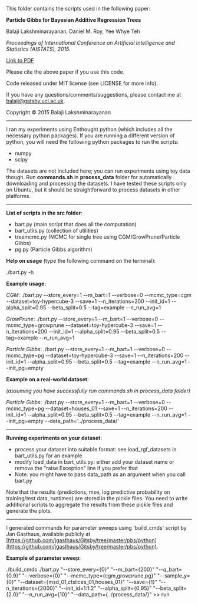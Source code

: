 This folder contains the scripts used in the following paper:

**Particle Gibbs for Bayesian Additive Regression Trees**

Balaji Lakshminarayanan, Daniel M. Roy, Yee Whye Teh

*Proceedings of International Conference on Artificial Intelligence and Statistics (AISTATS), 2015.*

[Link to PDF](http://www.gatsby.ucl.ac.uk/~balaji/pgbart_aistats15.pdf)

Please cite the above paper if you use this code.

Code released under MIT license (see LICENSE for more info).

If you have any questions/comments/suggestions, please contact me at 
[balaji@gatsby.ucl.ac.uk](mailto:balaji@gatsby.ucl.ac.uk).

Copyright &copy; 2015 Balaji Lakshminarayanan

----------------------------------------------------------------------------

I ran my experiments using Enthought python (which includes all the necessary python packages).
If you are running a different version of python, you will need the following python packages to run the scripts:

* numpy
* scipy


The datasets are not included here; you can run 
experiments using toy data though. Run **commands.sh** in **process_data** folder for automatically 
downloading and processing the datasets. I have tested these scripts only on Ubuntu, but it should be straightforward to process datasets in other platforms.

----------------------------------------------------------------------------

**List of scripts in the src folder**:

- bart.py (main script that does all the computation)
- bart_utils.py (collection of utilities)
- treemcmc.py (MCMC for single tree using CGM/GrowPrune/Particle Gibbs)
- pg.py (Particle Gibbs algorithm)

**Help on usage** (type the following command on the terminal):

./bart.py -h

**Example usage**:

*CGM*: 
./bart.py --store_every=1 --m_bart=1 --verbose=0 --mcmc_type=cgm --dataset=toy-hypercube-3 --save=1 --n_iterations=200 --init_id=1 --alpha_split=0.95 --beta_split=0.5 --tag=example --n_run_avg=1


*GrowPrune*: ./bart.py --store_every=1 --m_bart=1 --verbose=0 --mcmc_type=growprune --dataset=toy-hypercube-3 --save=1 --n_iterations=200 --init_id=1 --alpha_split=0.95 --beta_split=0.5 --tag=example --n_run_avg=1

*Particle Gibbs*: ./bart.py --store_every=1 --m_bart=1 --verbose=0 --mcmc_type=pg --dataset=toy-hypercube-3 --save=1 --n_iterations=200 --init_id=1 --alpha_split=0.95 --beta_split=0.5 --tag=example --n_run_avg=1 --init_pg=empty

**Example on a real-world dataset**:

*(assuming you have successfully run commands.sh in process_data folder)*

*Particle Gibbs*: ./bart.py --store_every=1 --m_bart=1 --verbose=0 --mcmc_type=pg --dataset=houses_01 --save=1 --n_iterations=200 --init_id=1 --alpha_split=0.95 --beta_split=0.5 --tag=example --n_run_avg=1 --init_pg=empty --data_path='../process_data/'

----------------------------------------------------------------------------
**Running experiments on your dataset**:

- process your dataset into suitable format: see load_rgf_datasets in bart_utils.py for an example
-  modify load_data in bart_utils.py: either add your dataset name or remove the "raise Exception" line if you prefer that
-  Note: you might have to pass data_path as an argument when you call bart.py

 Note that the results (predictions, mse, log predictive probability on training/test data, runtimes) are stored in the pickle files. 
You need to write additional scripts to aggregate the results from these pickle files and generate the plots.
  
----------------------------------------------------------------------------

I generated commands for parameter sweeps using 'build_cmds' script by Jan Gasthaus, available publicly at [https://github.com/jgasthaus/Gitsby/tree/master/pbs/python](https://github.com/jgasthaus/Gitsby/tree/master/pbs/python).

**Example of parameter sweep**:

./build_cmds ./bart.py "--store_every={0}" "--m_bart={200}" "--q_bart={0.9}" "--verbose={0}" "--mcmc_type={cgm,growprune,pg}" "--sample_y={0}" "--dataset={msd_01,ctslices_01,houses_01}" "--save={1}"  "--n_iterations={2000}" "--init_id=1:1:2" "--alpha_split={0.95}" "--beta_split={2.0}" "--n_run_avg={10}" "--data_path={../process_data/}" >> run



